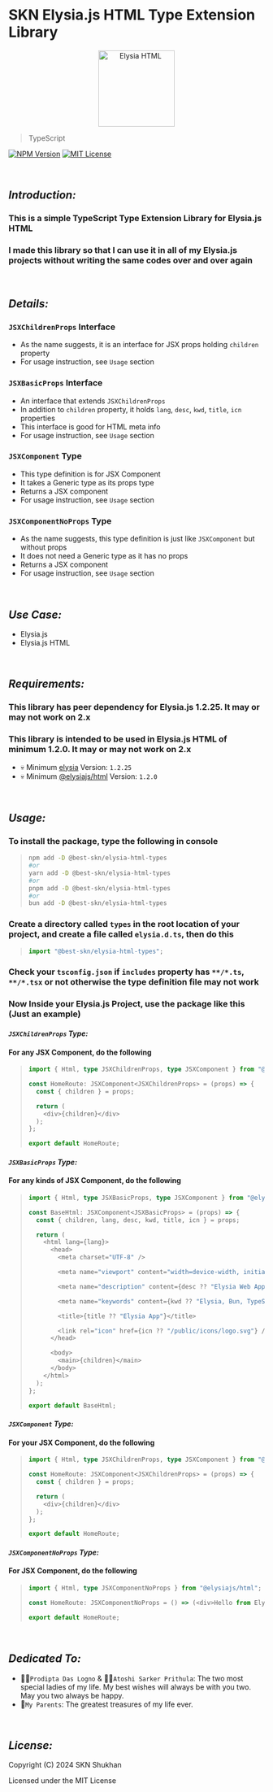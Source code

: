 # SKN Elysia.js HTML Type Extension Library

<p align="center">
  <a href="https://elysiajs.com" target="_blank">
  <img width="150px" src="https://firebasestorage.googleapis.com/v0/b/skn-ultimate-project-la437.appspot.com/o/GitHub%20Library%2F16-TypeScript-SEHT.svg?alt=media&token=7fc0bcd6-ed51-4a12-beb9-30009c20eedb" alt="Elysia HTML" />
  </a>
</p>

> TypeScript

[![NPM Version](https://img.shields.io/npm/v/%40best-skn%2Felysia-html-types)](https://www.npmjs.com/package/@best-skn/elysia-html-types) [![MIT License](https://img.shields.io/badge/License-MIT-yellow.svg)](https://opensource.org/license/mit)

&nbsp;

## **_Introduction:_**

### This is a simple TypeScript Type Extension Library for Elysia.js HTML

### I made this library so that I can use it in all of my Elysia.js projects without writing the same codes over and over again

&nbsp;

## **_Details:_**

### **`JSXChildrenProps` Interface**

- As the name suggests, it is an interface for JSX props holding `children` property
- For usage instruction, see `Usage` section

### **`JSXBasicProps` Interface**

- An interface that extends `JSXChildrenProps`
- In addition to `children` property, it holds `lang`, `desc`, `kwd`, `title`, `icn` properties
- This interface is good for HTML meta info
- For usage instruction, see `Usage` section

### **`JSXComponent` Type**

- This type definition is for JSX Component
- It takes a Generic type as its props type
- Returns a JSX component
- For usage instruction, see `Usage` section

### **`JSXComponentNoProps` Type**

- As the name suggests, this type definition is just like `JSXComponent` but without props
- It does not need a Generic type as it has no props
- Returns a JSX component
- For usage instruction, see `Usage` section

&nbsp;

## **_Use Case:_**

- Elysia.js
- Elysia.js HTML

&nbsp;

## **_Requirements:_**

### This library has peer dependency for Elysia.js 1.2.25. It may or may not work on 2.x

### This library is intended to be used in Elysia.js HTML of minimum 1.2.0. It may or may not work on 2.x

- 💀 Minimum [elysia](https://www.npmjs.com/package/elysia) Version: `1.2.25`
- 💀 Minimum [@elysiajs/html](https://www.npmjs.com/package/@elysiajs/html) Version: `1.2.0`

&nbsp;

## **_Usage:_**

### To install the package, type the following in console

> ```zsh
> npm add -D @best-skn/elysia-html-types
> #or
> yarn add -D @best-skn/elysia-html-types
> #or
> pnpm add -D @best-skn/elysia-html-types
> #or
> bun add -D @best-skn/elysia-html-types
> ```

### Create a directory called `types` in the root location of your project, and create a file called `elysia.d.ts`, then do this

> ```typescript
> import "@best-skn/elysia-html-types";
> ```

### Check your `tsconfig.json` if `includes` property has `**/*.ts`, `**/*.tsx` or not otherwise the type definition file may not work

### Now Inside your Elysia.js Project, use the package like this (Just an example)

#### **_`JSXChildrenProps` Type:_**

#### For any JSX Component, do the following

> ```typescript jsx
> import { Html, type JSXChildrenProps, type JSXComponent } from "@elysiajs/html";
>
> const HomeRoute: JSXComponent<JSXChildrenProps> = (props) => {
>   const { children } = props;
>
>   return (
>     <div>{children}</div>
>   );
> };
>
> export default HomeRoute;
> ```

#### **_`JSXBasicProps` Type:_**

#### For any kinds of JSX Component, do the following

> ```typescript jsx
> import { Html, type JSXBasicProps, type JSXComponent } from "@elysiajs/html";
>
> const BaseHtml: JSXComponent<JSXBasicProps> = (props) => {
>   const { children, lang, desc, kwd, title, icn } = props;
>
>   return (
>     <html lang={lang}>
>       <head>
>         <meta charset="UTF-8" />
>
>         <meta name="viewport" content="width=device-width, initial-scale=1.0" />
>
>         <meta name="description" content={desc ?? "Elysia Web Application"} />
>
>         <meta name="keywords" content={kwd ?? "Elysia, Bun, TypeScript"} />
>
>         <title>{title ?? "Elysia App"}</title>
>
>         <link rel="icon" href={icn ?? "/public/icons/logo.svg"} />
>       </head>
>
>       <body>
>         <main>{children}</main>
>       </body>
>     </html>
>   );
> };
>
> export default BaseHtml;
> ```

#### **_`JSXComponent` Type:_**

#### For your JSX Component, do the following

> ```typescript jsx
> import { Html, type JSXChildrenProps, type JSXComponent } from "@elysiajs/html";
>
> const HomeRoute: JSXComponent<JSXChildrenProps> = (props) => {
>   const { children } = props;
>
>   return (
>     <div>{children}</div>
>   );
> };
>
> export default HomeRoute;
> ```

#### **_`JSXComponentNoProps` Type:_**

#### For JSX Component, do the following

> ```typescript jsx
> import { Html, type JSXComponentNoProps } from "@elysiajs/html";
>
> const HomeRoute: JSXComponentNoProps = () => (<div>Hello from Elysia!</div>);
>
> export default HomeRoute;
> ```

&nbsp;

## **_Dedicated To:_**

- 👩‍🎨`Prodipta Das Logno` & 🧛‍♀️`Atoshi Sarker Prithula`: The two most special ladies of my life. My best wishes will always be with you two. May you two always be happy.
- 💯`My Parents`: The greatest treasures of my life ever.

&nbsp;

## **_License:_**

Copyright (C) 2024 SKN Shukhan

Licensed under the MIT License
